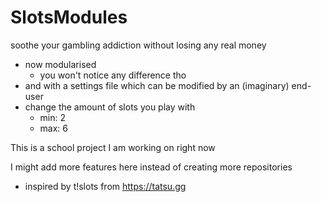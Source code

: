 # SlotsModules

soothe your gambling addiction without losing any real money

 - now modularised
   - you won't notice any difference tho
 - and with a settings file which can be modified by an (imaginary) end-user
 - change the amount of slots you play with
   - min: 2
   - max: 6

This is a school project I am working on right now

I might add more features here instead of creating more repositories

- inspired by t!slots from https://tatsu.gg
